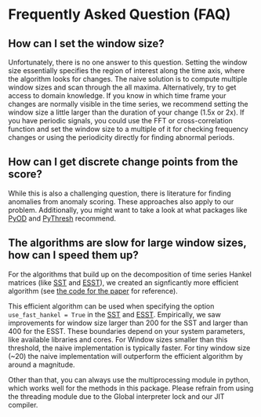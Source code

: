 # Frequently Asked Question (FAQ)

## How can I set the window size?
Unfortunately, there is no one answer to this question. Setting the window size essentially specifies the region of
interest along the time axis, where the algorithm looks for changes. The naive solution is to compute multiple window
sizes and scan through the all maxima. Alternatively, try to get access to domain knowledge. If you know in which time
frame your changes are normally visible in the time series, we recommend setting the window size a little larger than
the duration of your change (1.5x or 2x). If you have periodic signals, you could use the FFT or cross-correlation
function and set the window size to a multiple of it for checking frequency changes or using the periodicity directly
for finding abnormal periods.

## How can I get discrete change points from the score?
While this is also a challenging question, there is literature for finding anomalies from anomaly scoring. These
approaches also apply to our problem. Additionally, you might want to take a look at what packages like 
[PyOD](https://github.com/yzhao062/pyod) and [PyThresh](https://github.com/KulikDM/pythresh) recommend.

## The algorithms are slow for large window sizes, how can I speed them up?
For the algorithms that build up on the decomposition of time series Hankel matrices (like 
[SST](https://github.com/Lucew/changepoynt/blob/master/changepoynt/algorithms/sst.py) and 
[ESST](https://github.com/Lucew/changepoynt/blob/master/changepoynt/algorithms/esst.py)), we created an
signficantly more efficient algorithm (see [the code for the paper](https://github.com/Lucew/approximate_hankel) for
reference).

This efficient algorithm can be used when specifying the option `use_fast_hankel = True` in the 
[SST](https://github.com/Lucew/changepoynt/blob/master/changepoynt/algorithms/sst.py) and
[ESST](https://github.com/Lucew/changepoynt/blob/master/changepoynt/algorithms/esst.py). Empirically, we saw
improvements for window size larger than 200 for the SST and larger than 400 for the ESST. These boundaries depend on 
your system parameters, like available libraries and cores. For Window sizes smaller than this threshold, the naive
implementation is typically faster. For tiny window size (~20) the naive implementation will outperform the
efficient algorithm by around a magnitude.

Other than that, you can always use the multiprocessing module in python, which works well for the methods in this
package. Please refrain from using the threading module due to the Global interpreter lock and our JIT compiler.